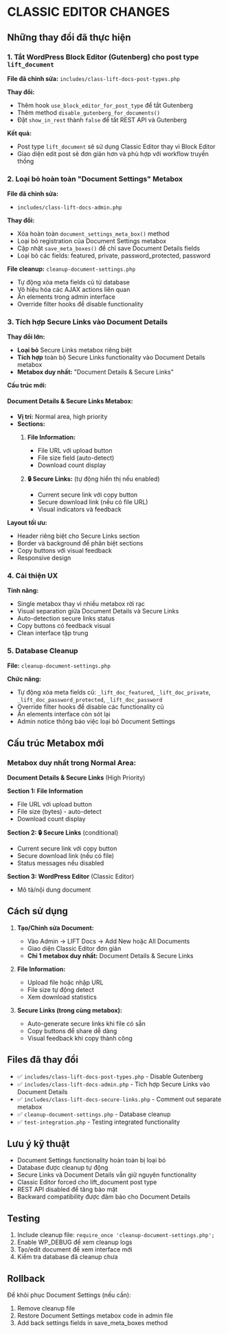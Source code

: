 # CLASSIC EDITOR CHANGES

## Những thay đổi đã thực hiện

### 1. Tắt WordPress Block Editor (Gutenberg) cho post type `lift_document`

**File đã chỉnh sửa:** `includes/class-lift-docs-post-types.php`

**Thay đổi:**
- Thêm hook `use_block_editor_for_post_type` để tắt Gutenberg
- Thêm method `disable_gutenberg_for_documents()` 
- Đặt `show_in_rest` thành `false` để tắt REST API và Gutenberg

**Kết quả:**
- Post type `lift_document` sẽ sử dụng Classic Editor thay vì Block Editor
- Giao diện edit post sẽ đơn giản hơn và phù hợp với workflow truyền thống

### 2. Loại bỏ hoàn toàn "Document Settings" Metabox

**File đã chỉnh sửa:** 
- `includes/class-lift-docs-admin.php`

**Thay đổi:**
- Xóa hoàn toàn `document_settings_meta_box()` method
- Loại bỏ registration của Document Settings metabox
- Cập nhật `save_meta_boxes()` để chỉ save Document Details fields
- Loại bỏ các fields: featured, private, password_protected, password

**File cleanup:** `cleanup-document-settings.php`
- Tự động xóa meta fields cũ từ database
- Vô hiệu hóa các AJAX actions liên quan
- Ẩn elements trong admin interface
- Override filter hooks để disable functionality

### 3. Tích hợp Secure Links vào Document Details

**Thay đổi lớn:**
- **Loại bỏ** Secure Links metabox riêng biệt
- **Tích hợp** toàn bộ Secure Links functionality vào Document Details metabox
- **Metabox duy nhất:** "Document Details & Secure Links"

**Cấu trúc mới:**

#### Document Details & Secure Links Metabox:
- **Vị trí:** Normal area, high priority
- **Sections:**
  1. **File Information:**
     - File URL với upload button
     - File size field (auto-detect)
     - Download count display
  
  2. **🔒 Secure Links:** (tự động hiển thị nếu enabled)
     - Current secure link với copy button
     - Secure download link (nếu có file URL)
     - Visual indicators và feedback

**Layout tối ưu:**
- Header riêng biệt cho Secure Links section
- Border và background để phân biệt sections
- Copy buttons với visual feedback
- Responsive design

### 4. Cải thiện UX

**Tính năng:**
- Single metabox thay vì nhiều metabox rời rạc
- Visual separation giữa Document Details và Secure Links
- Auto-detection secure links status
- Copy buttons có feedback visual
- Clean interface tập trung

### 5. Database Cleanup

**File:** `cleanup-document-settings.php`

**Chức năng:**
- Tự động xóa meta fields cũ: `_lift_doc_featured`, `_lift_doc_private`, `_lift_doc_password_protected`, `_lift_doc_password`
- Override filter hooks để disable các functionality cũ
- Ẩn elements interface còn sót lại
- Admin notice thông báo việc loại bỏ Document Settings

## Cấu trúc Metabox mới

### Metabox duy nhất trong Normal Area:

**Document Details & Secure Links** (High Priority)

**Section 1: File Information**
- File URL với upload button
- File size (bytes) - auto-detect
- Download count display

**Section 2: 🔒 Secure Links** (conditional)
- Current secure link với copy button
- Secure download link (nếu có file)
- Status messages nếu disabled

**Section 3: WordPress Editor** (Classic Editor)
- Mô tả/nội dung document

## Cách sử dụng

1. **Tạo/Chỉnh sửa Document:**
   - Vào Admin → LIFT Docs → Add New hoặc All Documents  
   - Giao diện Classic Editor đơn giản
   - **Chỉ 1 metabox duy nhất:** Document Details & Secure Links

2. **File Information:**
   - Upload file hoặc nhập URL
   - File size tự động detect
   - Xem download statistics

3. **Secure Links (trong cùng metabox):**
   - Auto-generate secure links khi file có sẵn
   - Copy buttons để share dễ dàng
   - Visual feedback khi copy thành công

## Files đã thay đổi

- ✅ `includes/class-lift-docs-post-types.php` - Disable Gutenberg
- ✅ `includes/class-lift-docs-admin.php` - Tích hợp Secure Links vào Document Details
- ✅ `includes/class-lift-docs-secure-links.php` - Comment out separate metabox
- ✅ `cleanup-document-settings.php` - Database cleanup  
- ✅ `test-integration.php` - Testing integrated functionality

## Lưu ý kỹ thuật

- Document Settings functionality hoàn toàn bị loại bỏ
- Database được cleanup tự động
- Secure Links và Document Details vẫn giữ nguyên functionality
- Classic Editor forced cho lift_document post type
- REST API disabled để tăng bảo mật
- Backward compatibility được đảm bảo cho Document Details

## Testing

1. Include cleanup file: `require_once 'cleanup-document-settings.php';`
2. Enable WP_DEBUG để xem cleanup logs
3. Tạo/edit document để xem interface mới
4. Kiểm tra database đã cleanup chưa

## Rollback

Để khôi phục Document Settings (nếu cần):

1. Remove cleanup file
2. Restore Document Settings metabox code in admin file
3. Add back settings fields in save_meta_boxes method

